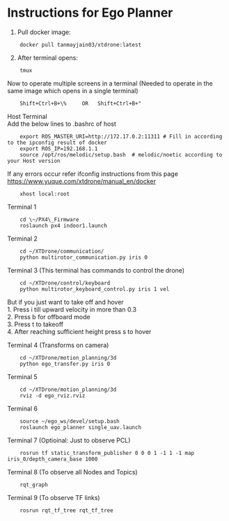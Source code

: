 # Instructions for Ego Planner

1. Pull docker image:
```
    docker pull tanmayjain03/xtdrone:latest
```
2. After terminal opens:
```
    tmux
```

Now to operate multiple screens in a terminal (Needed to operate in the same image which opens in a single terminal)
```
    Shift+Ctrl+B+\%     OR   Shift+Ctrl+B+"
```
Host Terminal <br />
Add the below lines to .bashrc of host
```
    export ROS_MASTER_URI=http://172.17.0.2:11311 # Fill in according to the ipconfig result of docker
    export ROS_IP=192.168.1.1
    source /opt/ros/melodic/setup.bash  # melodic/noetic according to your Host version
```
If any errors occur refer ifconfig instructions from this page https://www.yuque.com/xtdrone/manual_en/docker
```
    xhost local:root
```

Terminal 1
```
    cd \~/PX4\_Firmware 
    roslaunch px4 indoor1.launch 
```
Terminal 2
```
    cd ~/XTDrone/communication/
    python multirotor_communication.py iris 0 
```
Terminal 3 (This terminal has commands to control the drone) 
```
    cd ~/XTDrone/control/keyboard 
    python multirotor_keyboard_control.py iris 1 vel  
```
But if you just want to take off and hover 
<br />
    1. Press i till upward velocity in more than 0.3 
    <br /> 
    2. Press b for offboard mode 
    <br />
    3. Press t to takeoff 
    <br />
    4. After reaching sufficient height press s to hover 
    <br />


Terminal 4 (Transforms on camera)
```
    cd ~/XTDrone/motion_planning/3d
    python ego_transfer.py iris 0   
```

Terminal 5 
```
    cd ~/XTDrone/motion_planning/3d 
    rviz -d ego_rviz.rviz  
```
Terminal 6
```
    source ~/ego_ws/devel/setup.bash
    roslaunch ego_planner single_uav.launch 
```

Terminal 7 (Optioinal: Just to observe PCL)
```
    rosrun tf static_transform_publisher 0 0 0 1 -1 1 -1 map  iris_0/depth_camera_base 1000

```

Terminal 8 (To observe all Nodes and Topics)
```
    rqt_graph
```

Terminal 9 (To observe TF links)
```
    rosrun rqt_tf_tree rqt_tf_tree
```

